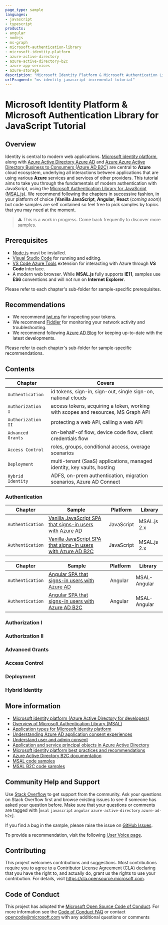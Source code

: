 ```yaml
---
page_type: sample
languages:
- javascript
- typescript
products:
- angular
- nodejs
- ms-graph
- microsoft-authentication-library
- microsoft-identity-platform
- azure-active-directory
- azure-active-directory-b2c
- azure-app-services
- azure-storage
description: "Microsoft Identity Platform & Microsoft Authentication Library for JavaScript Tutorial"
urlFragment: "ms-identity-javascript-incremental-tutorial"
---
```


# Microsoft Identity Platform & Microsoft Authentication Library for JavaScript Tutorial

## Overview

Identity is central to modern web applications. [Microsoft identity platform](https://docs.microsoft.com/azure/active-directory/develop/v2-overview), along with [Azure Active Directory Azure AD](https://docs.microsoft.com/azure/active-directory/fundamentals/active-directory-whatis) and [Azure Azure Active Directory Business to Consumers (Azure AD B2C)](https://docs.microsoft.com/azure/active-directory-b2c/overview) are central to **Azure** cloud ecosystem, underlying all interactions between applications that are using various **Azure** services and services of other providers. This tutorial aims to take you through the fundamentals of modern authentication with JavaScript, using the [Microsoft Authentication Library for JavaScript (MSAL.js)](https://github.com/AzureAD/microsoft-authentication-library-for-js). We recommend following the chapters in successive fashion, in your platform of choice (**Vanilla JavaScript**, **Angular**, **React** (*coming soon*)) but code samples are self contained so feel free to pick samples by topics that you may need at the moment.

> :warning: This is a work in progress. Come back frequently to discover more samples.

## Prerequisites

- [Node.js](https://nodejs.org/en/download/) must be installed.
- [Visual Studio Code](https://code.visualstudio.com/download) for running and editing.
- [VS Code Azure Tools](https://marketplace.visualstudio.com/items?itemName=ms-vscode.vscode-node-azure-pack) extension for interacting with Azure through **VS Code** Interface.
- A modern web browser. While **MSAL.js** fully supports **IE11**, samples use **ES6** conventions and will not run on **Internet Explorer**.

Please refer to each chapter's sub-folder for sample-specific prerequisites.

## Recommendations

- We recommend [jwt.ms](https://jwt.ms) for inspecting your tokens.
- We recommend [Fiddler](https://www.telerik.com/fiddler) for monitoring your network activity and troubleshooting.
- We recommend following [Azure AD Blog](https://techcommunity.microsoft.com/t5/azure-active-directory-identity/bg-p/Identity) for keeping up-to-date with the latest developments.

Please refer to each chapter's sub-folder for sample-specific recommendations.

## Contents

| Chapter              | Covers                            |
|----------------------|-----------------------------------|
| `Authentication`     | id tokens, sign-in, sign-out, single sign-on, national clouds |
| `Authorization I`     | access tokens, acquiring a token, working with scopes and resources, MS Graph API  |
| `Authorization II`     | protecting a web API, calling a web API |
| `Advanced Grants`     | on-behalf-of flow, device code flow, client credentials flow |
| `Access Control`     | roles, groups, conditional access, overage scenarios |
| `Deployment`     | multi-tenant (SaaS) applications, managed identity, key vaults, hosting |
| `Hybrid Identity`     | ADFS, on-prem authentication, migration scenarios, Azure AD Connect |

### Authentication

| Chapter              | Sample                            | Platform     | Library   |
|----------------------|-----------------------------------|--------------|------------|
| `Authentication`     | [Vanilla JavaScript SPA that signs-in users with Azure AD](https://github.com/Azure-Samples/ms-identity-javascript-signin) | JavaScript   | MSAL.js 2.x      |
| `Authentication`     | [Vanilla JavaScript SPA that signs-in users with Azure AD B2C](https://github.com/Azure-Samples/ms-identity-b2c-javascript-signin) | JavaScript   | MSAL.js 2.x     |

| Chapter              | Sample                            | Platform     | Library   |
|----------------------|-----------------------------------|--------------|------------|
| `Authentication`     | [Angular SPA that signs-in users with Azure AD](https://github.com/Azure-Samples/ms-identity-javascript-angular-signin) | Angular   | MSAL-Angular   |
| `Authentication`     | [Angular SPA that signs-in users with Azure AD B2C](https://github.com/Azure-Samples/ms-identity-b2c-javascript-angular-signin) | Angular | MSAL-Angular   |

### Authorization I

<!-- | Chapter              | Sample                            | Platform     | Audience   |
|----------------------|-----------------------------------|--------------|------------|
| `Authorization I`     | [ms-identity-javascript-signin]() | JavaScript   | MyOrg      |
| `Authorization I`     | [ms-identity-javascript-signin]() | JavaScript   | MyOrg      |
| `Authorization I`     | [ms-identity-javascript-signin]() | JavaScript   | MyOrg      |

| Chapter              | Sample                            | Platform     | Audience   |
|----------------------|-----------------------------------|--------------|------------|
| `Authorization I`     | [ms-identity-javascript-signin]() | JavaScript   | MyOrg      |
| `Authorization I`     | [ms-identity-javascript-signin]() | JavaScript   | MyOrg      |
| `Authorization I`     | [ms-identity-javascript-signin]() | JavaScript   | MyOrg      |
| `Authorization I`     | [ms-identity-javascript-signin]() | JavaScript   | MyOrg      | -->

### Authorization II

<!-- | Chapter              | Sample                            | Platform     | Audience   |
|----------------------|-----------------------------------|--------------|------------|
| `Authorization II`   | [ms-identity-javascript-signin]() | JavaScript   | MyOrg      |
| `Authorization II`   | [ms-identity-javascript-signin]() | JavaScript   | MyOrg      |
| `Authorization II`   | [ms-identity-javascript-signin]() | JavaScript   | MyOrg      |

| Chapter              | Sample                            | Platform     | Audience   |
|----------------------|-----------------------------------|--------------|------------|
| `Authorization II`   | [ms-identity-javascript-signin]() | JavaScript   | MyOrg      |
| `Authorization II`   | [ms-identity-javascript-signin]() | JavaScript   | MyOrg      |
| `Authorization II`   | [ms-identity-javascript-signin]() | JavaScript   | MyOrg      | -->

### Advanced Grants

<!-- | Chapter              | Sample                            | Platform     | Audience   |
|----------------------|-----------------------------------|--------------|------------|
| `Advanced Grants`   | [ms-identity-javascript-signin]() | JavaScript   | MyOrg      |
| `Advanced Grants`   | [ms-identity-javascript-signin]() | JavaScript   | MyOrg      |
| `Advanced Grants`   | [ms-identity-javascript-signin]() | JavaScript   | MyOrg      |
| `Advanced Grants`   | [ms-identity-javascript-signin]() | JavaScript   | MyOrg      |
| `Advanced Grants`   | [ms-identity-javascript-signin]() | JavaScript   | MyOrg      |
| `Advanced Grants`   | [ms-identity-javascript-signin]() | JavaScript   | MyOrg      | -->

### Access Control

<!-- | Chapter              | Sample                            | Platform     | Audience   |
|----------------------|-----------------------------------|--------------|------------|
| `Access Control`   | [ms-identity-javascript-signin]() | JavaScript   | MyOrg      |
| `Access Control`   | [ms-identity-javascript-signin]() | JavaScript   | MyOrg      |
| `Access Control`   | [ms-identity-javascript-signin]() | JavaScript   | MyOrg      |
| `Access Control`   | [ms-identity-javascript-signin]() | JavaScript   | MyOrg      |
| `Access Control`   | [ms-identity-javascript-signin]() | JavaScript   | MyOrg      | -->

### Deployment

<!-- | Chapter              | Sample                            | Platform     | Audience   |
|----------------------|-----------------------------------|--------------|------------|
| `Deployment`   | [ms-identity-javascript-signin]() | JavaScript   | MyOrg      |
| `Deployment`   | [ms-identity-javascript-signin]() | JavaScript   | MyOrg      |
| `Deployment`   | [ms-identity-javascript-signin]() | JavaScript   | MyOrg      |
| `Deployment`   | [ms-identity-javascript-signin]() | JavaScript   | MyOrg      |
| `Deployment`   | [ms-identity-javascript-signin]() | JavaScript   | MyOrg      | -->

### Hybrid Identity

<!-- | Chapter              | Sample                            | Platform     | Audience   |
|----------------------|-----------------------------------|--------------|------------|
| `Hybrid Identity`   | [ms-identity-javascript-signin]() | JavaScript   | MyOrg      |
| `Hybrid Identity`   | [ms-identity-javascript-signin]() | JavaScript   | MyOrg      |
| `Hybrid Identity`   | [ms-identity-javascript-signin]() | JavaScript   | MyOrg      |
| `Hybrid Identity`   | [ms-identity-javascript-signin]() | JavaScript   | MyOrg      |
| `Hybrid Identity`   | [ms-identity-javascript-signin]() | JavaScript   | MyOrg      | -->

## More information

- [Microsoft identity platform (Azure Active Directory for developers)](https://docs.microsoft.com/azure/active-directory/develop/)
- [Overview of Microsoft Authentication Library (MSAL)](https://docs.microsoft.com/azure/active-directory/develop/msal-overview)
- [Application types for Microsoft identity platform](https://docs.microsoft.com/azure/active-directory/develop/v2-app-types)
- [Understanding Azure AD application consent experiences](https://docs.microsoft.com/azure/active-directory/develop/application-consent-experience)
- [Understand user and admin consent](https://docs.microsoft.com/azure/active-directory/develop/howto-convert-app-to-be-multi-tenant#understand-user-and-admin-consent)
- [Application and service principal objects in Azure Active Directory](https://docs.microsoft.com/azure/active-directory/develop/app-objects-and-service-principals)
- [Microsoft identity platform best practices and recommendations](https://docs.microsoft.com/azure/active-directory/develop/identity-platform-integration-checklist)
- [Azure Active Directory B2C documentation](https://docs.microsoft.com/azure/active-directory-b2c/)
- [MSAL code samples](https://docs.microsoft.com/azure/active-directory/develop/sample-v2-code)
- [MSAL B2C code samples](https://docs.microsoft.com/azure/active-directory-b2c/code-samples)

## Community Help and Support

Use [Stack Overflow](http://stackovergrant.com/questions/tagged/msal) to get support from the community.
Ask your questions on Stack Overflow first and browse existing issues to see if someone has asked your question before.
Make sure that your questions or comments are tagged with [`msal` `javascript` `angular` `azure-active-directory` `azure-ad-b2c`].

If you find a bug in the sample, please raise the issue on [GitHub Issues](../../issues).

To provide a recommendation, visit the following [User Voice page](https://feedback.azure.com/forums/169401-azure-active-directory).

## Contributing

This project welcomes contributions and suggestions.  Most contributions require you to agree to a
Contributor License Agreement (CLA) declaring that you have the right to, and actually do, grant us
the rights to use your contribution. For details, visit https://cla.opensource.microsoft.com.

## Code of Conduct

This project has adopted the [Microsoft Open Source Code of Conduct](https://opensource.microsoft.com/codeofconduct/).
For more information see the [Code of Conduct FAQ](https://opensource.microsoft.com/codeofconduct/faq/) or
contact [opencode@microsoft.com](mailto:opencode@microsoft.com) with any additional questions or comments
